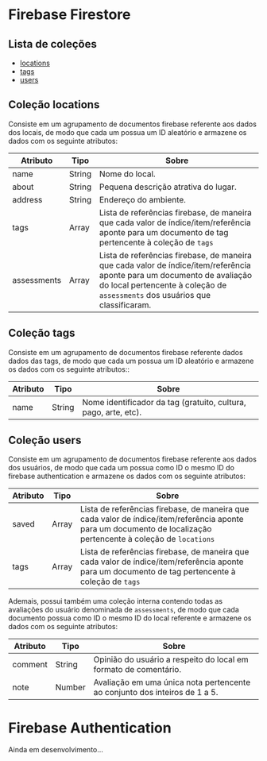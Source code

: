 # Firebase Firestore

## Lista de coleções

- [locations](#coleção-locations)
- [tags](#coleção-tags)
- [users](#coleção-users)



## Coleção **locations**

Consiste em um agrupamento de documentos firebase referente aos dados dos locais, de modo que cada um possua um ID aleatório e armazene os dados com os seguinte atributos:

| Atributo    | Tipo   | Sobre |  
| ------------| ------ | ----- |
| name        | String | Nome do local.                       
| about       | String | Pequena descrição atrativa do lugar. 
| address     | String | Endereço do ambiente.      
| tags        | Array  | Lista de referências firebase, de maneira que cada valor de índice/item/referência aponte para um documento de tag pertencente à coleção de `tags`
| assessments | Array  | Lista de referências firebase, de maneira que cada valor de índice/item/referência aponte para um documento de avaliação do local pertencente à coleção de `assessments` dos usuários que classificaram.




## Coleção **tags**

Consiste em um agrupamento de documentos firebase referente dados dados das tags, de modo que cada um possua um ID aleatório e armazene os dados com os seguinte atributos::

| Atributo    | Tipo   | Sobre |  
| ------------| ------ | ----- |
| name        | String | Nome identificador da tag (gratuito, cultura, pago, arte, etc).


## Coleção **users**

Consiste em um agrupamento de documentos firebase referente aos dados dos usuários, de modo que cada um possua como ID o mesmo ID do firebase authentication e armazene os dados com os seguinte atributos:

| Atributo    | Tipo   | Sobre |  
| ------------| ------ | ----- |
| saved       | Array  | Lista de referências firebase, de maneira que cada valor de índice/item/referência aponte para um documento de localização pertencente à coleção de `locations`
| tags        | Array  | Lista de referências firebase, de maneira que cada valor de índice/item/referência aponte para um documento de tag pertencente à coleção de `tags`

Ademais, possui também uma coleção interna contendo todas as avaliações do usuário denominada de `assessments`, de modo que cada documento possua como ID o mesmo ID do local referente e armazene os dados com os seguinte atributos:

| Atributo    | Tipo   | Sobre |  
| ------------| ------ | ----- |
| comment     | String | Opinião do usuário a respeito do local em formato de comentário. 
| note        | Number | Avaliação em uma única nota pertencente ao conjunto dos inteiros de 1 a 5.

# Firebase Authentication

Ainda em desenvolvimento...
